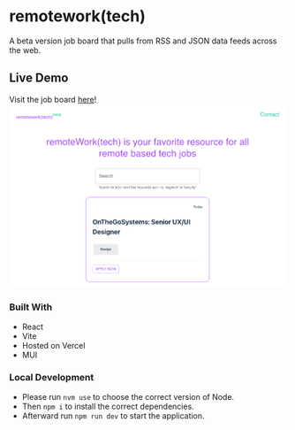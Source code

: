 # remotework(tech)
A beta version job board that pulls from RSS and JSON data feeds across the web.

## Live Demo
Visit the job board [here](https://remote-work-kappa.vercel.app/)!
![img.png](img.png)

### Built With
- React
- Vite
- Hosted on Vercel
- MUI

### Local Development

- Please run `nvm use` to choose the correct version of Node.
- Then `npm i` to install the correct dependencies.
- Afterward run `npm run dev` to start the application.



